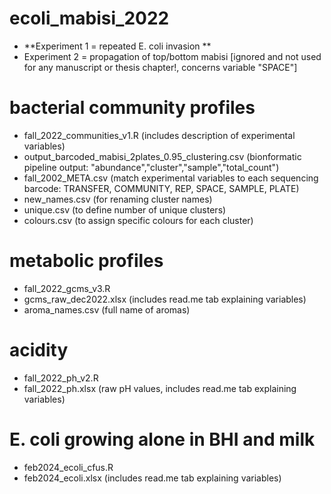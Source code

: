 # ecoli_mabisi_2022
- **Experiment 1 = repeated E. coli invasion **
- Experiment 2 = propagation of top/bottom mabisi [ignored and not used for any manuscript or thesis chapter!, concerns variable "SPACE"]

# bacterial community profiles
- fall_2022_communities_v1.R (includes description of experimental variables) 
- output_barcoded_mabisi_2plates_0.95_clustering.csv (bionformatic pipeline output: "abundance","cluster","sample","total_count")
- fall_2002_META.csv (match experimental variables to each sequencing barcode: TRANSFER, COMMUNITY, REP, SPACE, SAMPLE, PLATE)
- new_names.csv (for renaming cluster names)
- unique.csv (to define number of unique clusters)
- colours.csv (to assign specific colours for each cluster)

# metabolic profiles 
- fall_2022_gcms_v3.R
- gcms_raw_dec2022.xlsx (includes read.me tab explaining variables)
- aroma_names.csv (full name of aromas)

# acidity
- fall_2022_ph_v2.R 
- fall_2022_ph.xlsx (raw pH values, includes read.me tab explaining variables)
  
# E. coli growing alone in BHI and milk
- feb2024_ecoli_cfus.R
- feb2024_ecoli.xlsx (includes read.me tab explaining variables)
